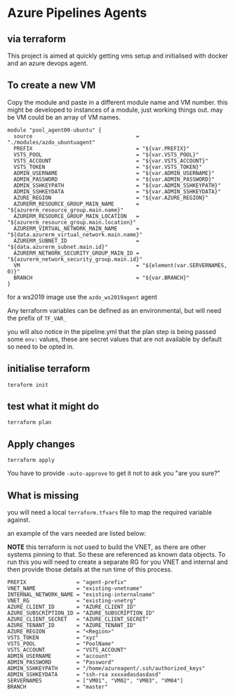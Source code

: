 # Azure Pipelines Agents

## via terraform

This project is aimed at quickly getting vms setup and initialised with docker and an azure devops agent.

## To create a new VM

Copy the module and paste in a different module name and VM number. this might be developed to instances of a module, just working things out. may be VM could be an array of VM names.

```shell
module "pool_agent00-ubuntu" {
  source                                 = "./modules/azdo_ubuntuagent"
  PREFIX                                 = "${var.PREFIX}"
  VSTS_POOL                              = "${var.VSTS_POOL}"
  VSTS_ACCOUNT                           = "${var.VSTS_ACCOUNT}"
  VSTS_TOKEN                             = "${var.VSTS_TOKEN}"
  ADMIN_USERNAME                         = "${var.ADMIN_USERNAME}"
  ADMIN_PASSWORD                         = "${var.ADMIN_PASSWORD}"
  ADMIN_SSHKEYPATH                       = "${var.ADMIN_SSHKEYPATH}"
  ADMIN_SSHKEYDATA                       = "${var.ADMIN_SSHKEYDATA}"
  AZURE_REGION                           = "${var.AZURE_REGION}"
  AZURERM_RESOURCE_GROUP_MAIN_NAME       = "${azurerm_resource_group.main.name}"
  AZURERM_RESOURCE_GROUP_MAIN_LOCATION   = "${azurerm_resource_group.main.location}"
  AZURERM_VIRTUAL_NETWORK_MAIN_NAME      = "${data.azurerm_virtual_network.main.name}"
  AZURERM_SUBNET_ID                      = "${data.azurerm_subnet.main.id}"
  AZURERM_NETWORK_SECURITY_GROUP_MAIN_ID = "${azurerm_network_security_group.main.id}"
  VM                                     = "${element(var.SERVERNAMES, 0)}"
  BRANCH                                 = "${var.BRANCH}"
}
```

for a ws2019 image use the `azdo_ws2019agent` agent

Any  terraform variables can be defined as an environmental, but will need the prefix of `TF_VAR_`

you will also notice in the pipeline.yml that the plan step is being passed some `env:` values, these are secret values that are not available by default so need to be opted in.

## initialise terraform

```shell
teraform init
```

## test what it might do

```shell
terraform plan
```

## Apply changes

```shell
terraform apply
```

You have to provide `-auto-approve` to get it not to ask you "are you sure?"

## What is missing

you will need a local `terraform.tfvars` file to map the required variable against.

an example of the vars needed are listed below:

**NOTE** this terraform is not used to build the VNET, as there are other systems pinning to that. So these are referenced as known data objects. To run this you will need to create a separate RG for you VNET and internal and then provide those details at the run time of this process.

```shell
PREFIX                = "agent-prefix"
VNET_NAME             = "existing-vnetname"
INTERNAL_NETWORK_NAME = "existing-internalname"
VNET_RG               = "existing-vnetrg"
AZURE_CLIENT_ID       = "AZURE_CLIENT_ID"
AZURE_SUBSCRIPTION_ID = "AZURE_SUBSCRIPTION_ID"
AZURE_CLIENT_SECRET   = "AZURE_CLIENT_SECRET"
AZURE_TENANT_ID       = "AZURE_TENANT_ID"
AZURE_REGION          = "<Region>"
VSTS_TOKEN            = "xyz"
VSTS_POOL             = "PoolName"
VSTS_ACCOUNT          = "VSTS_ACCOUNT"
ADMIN_USERNAME        = "account"
ADMIN_PASSWORD        = "Password"
ADMIN_SSHKEYPATH      = "/home/azureagent/.ssh/authorized_keys"
ADMIN_SSHKEYDATA      = "ssh-rsa xxxxadasdasdasd"
SERVERNAMES           = ["VM01", "VM02", "VM03", "VM04"]
BRANCH                = "master"
```
